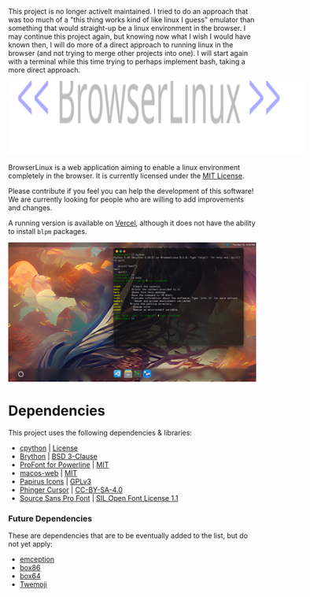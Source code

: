 This project is no longer activelt maintained. I tried to do an approach that was too much of a "this thing works kind of like linux I guess" emulator than something that would straight-up be a linux environment in the browser. I may continue this project again, but knowing now what I wish I would have known then, I will do more of a direct approach to running linux in the browser (and not trying to merge other projects into one). I will start again with a terminal while this time trying to perhaps implement bash, taking a more direct approach.

<img src="https://raw.githubusercontent.com/Froggo8311/BrowserLinux/main/docs/logo.svg" style="max-height: 150px; min-height: 150px; max-width: 100%; min-width: 600px;"/>

BrowserLinux is a web application aiming to enable a linux environment completely in the browser. It is currently licensed under the [MIT License](https://github.com/Froggo8311/BrowserLinux/blob/main/docs/LICENSE.md).

Please contribute if you feel you can help the development of this software! We are currently looking for people who are willing to add improvements and changes.

A running version is available on [Vercel](https://browserlinux.vercel.app), although it does not have the ability to install `blpm` packages.

<img src="https://github.com/Froggo8311/BrowserLinux/raw/main/docs/screenshot.png" />

# Dependencies
This project uses the following dependencies & libraries:
* [cpython](https://github.com/Froggo8311/cpython) | [License](https://github.com/Froggo8311/cpython/blob/3.10/LICENSE)
* [Brython](https://github.com/brython-dev/brython) | [BSD 3-Clause](https://github.com/brython-dev/brython/blob/master/LICENCE.txt)
* [ProFont for Powerline](https://github.com/powerline/fonts) | [MIT](https://github.com/powerline/fonts/blob/master/ProFont/LICENSE)
* [macos-web](https://github.com/PuruVJ/macos-web) | [MIT](https://github.com/Froggo8311/BrowserLinux/blob/main/docs/LICENSE-MIT.md)
* [Papirus Icons](https://github.com/Froggo8311/browserlinux-papirus) | [GPLv3](https://github.com/Froggo8311/browserlinux-papirus/blob/master/LICENSE)
* [Phinger Cursor](https://github.com/phisch/phinger-cursors) | [CC-BY-SA-4.0](https://github.com/phisch/phinger-cursors/blob/master/LICENSE)
* [Source Sans Pro Font](https://github.com/adobe-fonts/source-sans) | [SIL Open Font License 1.1](https://github.com/adobe-fonts/source-sans/blob/release/LICENSE.md)

### Future Dependencies
These are dependencies that are to be eventually added to the list, but do not yet apply:
* [emception](https://github.com/Froggo8311/browserlinux-emception)
* [box86](https://github.com/ptitSeb/box86)
* [box64](https://github.com/ptitSeb/box64)
* [Twemoji](https://github.com/twitter/twemoji)

